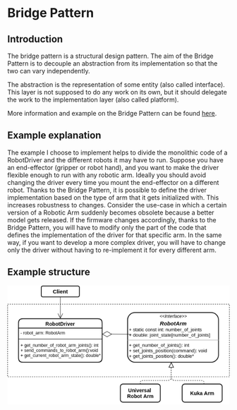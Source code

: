 # Bridge Pattern

## Introduction
The bridge pattern is a structural design pattern. The aim of the Bridge Pattern is to decouple an abstraction from its implementation so that the two can vary independently.

The abstraction is the representation of some entity (also called interface). This layer is not supposed to do any work on its own, but it should delegate the work to the implementation layer (also called platform).

More information and example on the Bridge Pattern can be found [here](https://refactoring.guru/design-patterns/bridge).


## Example explanation

The example I choose to implement helps to divide the monolithic code of a RobotDriver and the different robots it may have to run. Suppose you have an end-effector (gripper or robot hand), and you want to make the driver flexible enough to run with any robotic arm. Ideally you should avoid changing the driver every time you mount the end-effector on a different robot. Thanks to the Bridge Pattern, it is possible to define the driver implementation based on the type of arm that it gets initialized with. This increases robustness to changes. Consider the use-case in which a certain version of a Robotic Arm suddenly becomes obsolete because a better model gets released. If the firmware changes accordingly, thanks to the Bridge Pattern, you will have to modify only the part of the code that defines the implementation of the driver for that specific arm. In the same way, if you want to develop a more complex driver, you will have to change only the driver without having to re-implement it for every different arm.

## Example structure

![image](https://github.com/giusebar/design_patterns_robotics/blob/F_bridge_pattern/bridge_pattern/images/bridge_pattern.png?raw=true)
